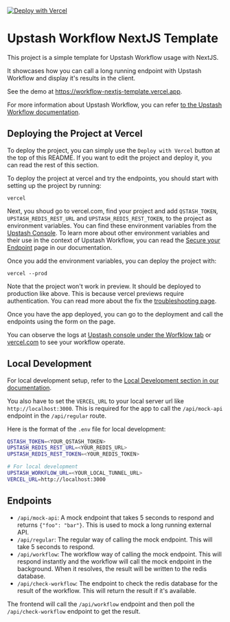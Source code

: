 [![Deploy with Vercel](https://vercel.com/button)](https://vercel.com/new/clone?repository-url=https%3A%2F%2Fgithub.com%2Fupstash%2Fworkflow-js%2Ftree%2Fmain%2Fexamples%2Fnextjs-template&env=QSTASH_TOKEN,UPSTASH_REDIS_REST_URL,UPSTASH_REDIS_REST_TOKEN&envDescription=You%20can%20access%20the%20QSTASH_TOKEN%20env%20variable%20from%20Upstash%20Console%2C%20under%20QStash%20page.%20You%20can%20get%20Redis%20keys%20after%20creating%20a%20Redis%20database%20from%20Upstash%20Console.&project-name=upstash-workflow-template&repository-name=upstash-workflow-demo&demo-title=Upstash%20Workflow%20NextJS%20Template&demo-url=https%3A%2F%2Fworkflow-nextjs-template.vercel.app&demo-image=https%3A%2F%2Fworkflow-nextjs-template.app%2Flanding.png)

# Upstash Workflow NextJS Template

This project is a simple template for Upstash Workflow usage with NextJS.

It showcases how you can call a long running endpoint with Upstash Workflow and display it's results in the client.

See the demo at https://workflow-nextjs-template.vercel.app.

For more information about Upstash Workflow, you can refer [to the Upstash Workflow documentation](https://upstash.com/docs/qstash/workflow/getstarted).

## Deploying the Project at Vercel

To deploy the project, you can simply use the `Deploy with Vercel` button at the top of this README. If you want to edit the project and deploy it, you can read the rest of this section.

To deploy the project at vercel and try the endpoints, you should start with setting up the project by running:

```
vercel
```

Next, you shoud go to vercel.com, find your project and add `QSTASH_TOKEN`, `UPSTASH_REDIS_REST_URL` and `UPSTASH_REDIS_REST_TOKEN`, to the project as environment variables. You can find these environment variables from the [Upstash Console](https://console.upstash.com). To learn more about other environment variables and their use in the context of Upstash Workflow, you can read the [Secure your Endpoint](https://upstash.com/docs/qstash/workflow/howto/security#using-qstashs-built-in-request-verification-recommended) page in our documentation.

Once you add the environment variables, you can deploy the project with:

```
vercel --prod
```

Note that the project won't work in preview. It should be deployed to production like above. This is because vercel previews require authentication. You can read more about the fix the [troubleshooting page](https://upstash.com/docs/workflow/troubleshooting/vercel).

Once you have the app deployed, you can go to the deployment and call the endpoints using the form on the page.

You can observe the logs at [Upstash console under the Worfklow tab](https://console.upstash.com/qstash?tab=workflow) or [vercel.com](https://vercel.com) to see your workflow operate.

## Local Development

For local development setup, refer to the [Local Development section in our documentation](https://upstash.com/docs/qstash/workflow/howto/local-development).

You also have to set the `VERCEL_URL` to your local server url like `http://localhost:3000`. This is required for the app to call the `/api/mock-api` endpoint in the `/api/regular` route.

Here is the format of the `.env` file for local development:

```bash
QSTASH_TOKEN=<YOUR_QSTASH_TOKEN>
UPSTASH_REDIS_REST_URL=<YOUR_REDIS_URL>
UPSTASH_REDIS_REST_TOKEN=<YOUR_REDIS_TOKEN>

# For local development
UPSTASH_WORKFLOW_URL=<YOUR_LOCAL_TUNNEL_URL>
VERCEL_URL=http://localhost:3000
```

## Endpoints

- `/api/mock-api`: A mock endpoint that takes 5 seconds to respond and returns `{"foo": "bar"}`. This is used to mock a long running external API.
- `/api/regular`: The regular way of calling the mock endpoint. This will take 5 seconds to respond.
- `/api/workflow`: The workflow way of calling the mock endpoint. This will respond instantly and the workflow will call the mock endpoint in the background. When it resolves, the result will be written to the redis database.
- `/api/check-workflow`: The endpoint to check the redis database for the result of the workflow. This will return the result if it's available.

The frontend will call the `/api/workflow` endpoint and then poll the `/api/check-workflow` endpoint to get the result.
